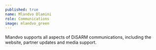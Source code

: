 ```yaml
---
published: true
name: Mlandvo Dlamini
role: Communications
image: mlandvo_green
---
```

Mlandvo supports all aspects of DiSARM communications, including the website, partner updates and media support.
